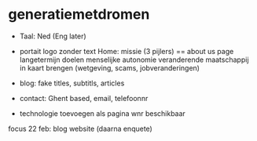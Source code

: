# generatiemetdromen



- Taal: Ned (Eng later)
- portait logo zonder text
Home: missie (3 pijlers) ==  about us page
    langetermijn doelen
    menselijke autonomie
    veranderende maatschappij in kaart brengen (wetgeving, scams, jobveranderingen)

- blog: fake titles, subtitls, articles
- contact: Ghent based, email, telefoonnr

- technologie toevoegen als pagina wnr beschikbaar

focus 22 feb: blog website (daarna enquete)